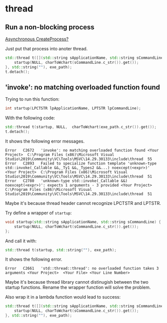 # thread

## Run a non-blocking process

[Asynchronous CreateProcess?](https://stackoverflow.com/questions/7507975/asynchronous-createprocess)

Just put that process into anoter thread.

```cpp
std::thread t([](std::string sApplicationName, std::string sCommandLine) {
    startup(NULL, charToWchart(sCommandLine.c_str()).get());
}, std::string(""), exe_path);
t.detach();
```

## 'invoke': no matching overloaded function found

Trying to run this function:
```cpp
int startup(LPCTSTR lpApplicationName, LPTSTR lpCommandLine);
```

With the following code:
```cpp
std::thread t(startup, NULL,  charToWchart(exe_path.c_str()).get());
t.detach();
```

It shows the following error messages.
```
Error	C2672	'invoke': no matching overloaded function found	<Your Project>	C:\Program Files (x86)\Microsoft Visual Studio\2019\Community\VC\Tools\MSVC\14.29.30133\include\thread	55	
Error	C2893	Failed to specialize function template 'unknown-type std::invoke(_Callable &&,_Ty1 &&,_Types2 &&...) noexcept(<expr>)'	<Your Project>	C:\Program Files (x86)\Microsoft Visual Studio\2019\Community\VC\Tools\MSVC\14.29.30133\include\thread	51	
Error	C2780	'unknown-type std::invoke(_Callable &&) noexcept(<expr>)': expects 1 arguments - 3 provided	<Your Project>	C:\Program Files (x86)\Microsoft Visual Studio\2019\Community\VC\Tools\MSVC\14.29.30133\include\thread	51	
```
Maybe it's because thread header cannot recognize LPCTSTR and LPTSTR.

Try define a wrapper of `startup`:
```cpp
void startup(std::string sApplicationName, std::string sCommandLine) {
    startup(NULL, charToWchart(sCommandLine.c_str()).get());
};
```

And call it with:
```cpp
std::thread t(startup, std::string(""), exe_path);
```

It shows the following error.
```
Error	C2661	'std::thread::thread': no overloaded function takes 3 arguments	<Your Project>	<Your File>	<Your Line Number>	
```
Maybe it's because thread library cannot distinugish between the two startup functions. Rename the wrapper function will solve the problem.

Also wrap it in a lambda function would lead to success:
```cpp
std::thread t([](std::string sApplicationName, std::string sCommandLine) {
    startup(NULL, charToWchart(sCommandLine.c_str()).get());
}, std::string(""), exe_path);
```
